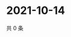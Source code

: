 # 2021-10-14

共 0 条

<!-- BEGIN WEIBO -->
<!-- 最后更新时间 Thu Oct 14 2021 19:11:42 GMT+0800 (China Standard Time) -->

<!-- END WEIBO -->
